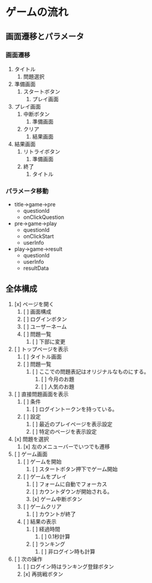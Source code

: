 # ゲームの流れ

## 画面遷移とパラメータ

### 画面遷移

1. タイトル
   1. 問題選択
2. 準備画面
   1. スタートボタン
      1. プレイ画面
3. プレイ画面
   1. 中断ボタン
      1. 準備画面
   2. クリア
      1. 結果画面
4. 結果画面
   1. リトライボタン
      1. 準備画面
   2. 終了
      1. タイトル

### パラメータ移動

+ title→game→pre
  + questionId
  + onClickQuestion
+ pre→game→play
  + questionId
  + onClickStart
  + userInfo
+ play→game→result
  + questionId
  + userInfo
  + resultData

## 全体構成

1. [x] ページを開く
   1. [ ] 画面構成
   2. [ ] ログインボタン
   3. [ ] ユーザーネーム
   4. [ ] 問題一覧
      1. [ ] 下部に変更
2. [ ] トップページを表示
    1. [ ] タイトル画面
    2. [ ] 問題一覧
       1. [ ] ここでの問題表記はオリジナルなものにする。
          1. [ ] 今月のお題
          2. [ ] 人気のお題
3. [ ] 直接問題画面を表示
    1. [ ] 条件
       1. [ ] ログイントークンを持っている。
    2. [ ] 設定
       1. [ ] 最近のプレイページを表示設定
       2. [ ] 特定のページを表示設定
4. [x] 問題を選択
   1. [x] 左のメニューバーでいつでも遷移
5. [ ] ゲーム画面
   1. [ ] ゲームを開始
      1. [ ] スタートボタン押下でゲーム開始
   2. [ ] ゲームをプレイ
      1. [ ] フォームに自動でフォーカス
      2. [ ] カウントダウンが開始される。
      3. [x] ゲーム中断ボタン
   3. [ ] ゲームクリア
      1. [ ] カウントが終了
   4. [ ] 結果の表示
      1. [ ] 経過時間
         1. [ ] 0.1秒計算
      2. [ ] ランキング
         1. [ ] 非ログイン時も計算
6. [ ] 次の操作
   1. [ ] ログイン時はランキング登録ボタン
   2. [x] 再挑戦ボタン